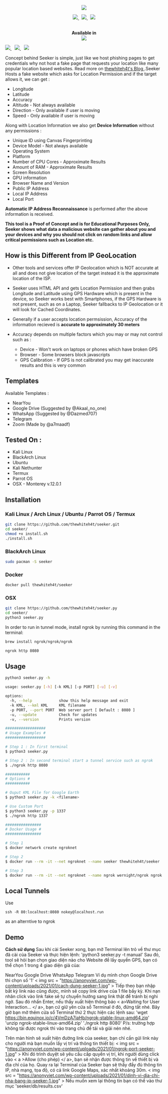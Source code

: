 <p align="center"><img src="https://i.imgur.com/DIpuNTI.jpg"></p>

<p align="center">
    <a href="https://twitter.com/thewhiteh4t">
      <img src="https://img.shields.io/badge/-TWITTER-black?logo=twitter&style=for-the-badge">
    </a>
    &nbsp;
    <a href="https://twc1rcle.com/">
      <img src="https://img.shields.io/badge/-THE WHITE CIRCLE-black?logo=&style=for-the-badge">
    </a>
    &nbsp;
    <a href="https://thewhiteh4t.github.io/">
      <img src="https://img.shields.io/badge/-BLOG-black?logo=dialogflow&style=for-the-badge">
    </a>
</p>

<p align="center">
  <br>
  <b>Available in</b>
  <br>
  <img src="https://i.imgur.com/1wJVDV5.png">
</p>

<p>
  <a style="margin-right: 10px;" href="https://github.com/thewhiteh4t/seeker#installation">
    <img src="https://dabuttonfactory.com/button.png?t=INSTALL&f=Open+Sans&ts=15&tc=000&hp=25&vp=10&c=5&bgt=unicolored&bgc=00e2ff">
  </a>
  <a style="margin-right: 10px;" href="https://github.com/thewhiteh4t/seeker#usage">
    <img src="https://dabuttonfactory.com/button.png?t=USAGE&f=Open+Sans&ts=15&tc=000&hp=25&vp=10&c=5&bgt=unicolored&bgc=00e2ff">
  </a>
  <a href="https://github.com/thewhiteh4t/seeker#demo">
    <img src="https://dabuttonfactory.com/button.png?t=DEMO&f=Open+Sans&ts=15&tc=000&hp=25&vp=10&c=5&bgt=unicolored&bgc=00e2ff">
  </a>
</p>

Concept behind Seeker is simple, just like we host phishing pages to get credentials why not host a fake page that requests your location like many popular location based websites. Read more on <a href="https://thewhiteh4t.github.io"> thewhiteh4t's Blog </a>.Seeker Hosts a fake website which asks for Location Permission and if the target allows it, we can get :

* Longitude
* Latitude
* Accuracy
* Altitude - Not always available
* Direction - Only available if user is moving
* Speed - Only available if user is moving

Along with Location Information we also get **Device Information** without any permissions :

* Unique ID using Canvas Fingerprinting
* Device Model - Not always available
* Operating System
* Platform
* Number of CPU Cores - Approximate Results
* Amount of RAM - Approximate Results
* Screen Resolution
* GPU information
* Browser Name and Version
* Public IP Address
* Local IP Address
* Local Port

**Automatic IP Address Reconnaissance** is performed after the above information is received.

**This tool is a Proof of Concept and is for Educational Purposes Only, Seeker shows what data a malicious website can gather about you and your devices and why you should not click on random links and allow critical permissions such as Location etc.**

## How is this Different from IP GeoLocation

* Other tools and services offer IP Geolocation which is NOT accurate at all and does not give location of the target instead it is the approximate location of the ISP.

* Seeker uses HTML API and gets Location Permission and then grabs Longitude and Latitude using GPS Hardware which is present in the device, so Seeker works best with Smartphones, if the GPS Hardware is not present, such as on a Laptop, Seeker fallbacks to IP Geolocation or it will look for Cached Coordinates.  

* Generally if a user accepts location permsission, Accuracy of the information recieved is **accurate to approximately 30 meters**

* Accuracy depends on multiple factors which you may or may not control such as :
  * Device - Won't work on laptops or phones which have broken GPS
  * Browser - Some browsers block javascripts
  * GPS Calibration - If GPS is not calibrated you may get inaccurate results and this is very common

## Templates

Available Templates : 

* NearYou
* Google Drive (Suggested by @Akaal_no_one)
* WhatsApp (Suggested by @Dazmed707)
* Telegram
* Zoom (Made by @a7maadf)

## Tested On :

* Kali Linux
* BlackArch Linux
* Ubuntu
* Kali Nethunter
* Termux
* Parrot OS
* OSX - Monterey v.12.0.1

## Installation

### Kali Linux / Arch Linux / Ubuntu / Parrot OS / Termux

```bash
git clone https://github.com/thewhiteh4t/seeker.git
cd seeker/
chmod +x install.sh
./install.sh
```

### BlackArch Linux

```bash
sudo pacman -S seeker
```

### Docker

```bash
docker pull thewhiteh4t/seeker
```

### OSX
```bash
git clone https://github.com/thewhiteh4t/seeker.py
cd seeker/
python3 seeker.py
````

In order to run in tunnel mode, install ngrok by running this command in the terminal:
```bash
brew install ngrok/ngrok/ngrok

ngrok http 8080
````

## Usage

```bash
python3 seeker.py -h

usage: seeker.py [-h] [-k KML] [-p PORT] [-u] [-v]

options:
  -h, --help            show this help message and exit
  -k KML, --kml KML     KML filename
  -p PORT, --port PORT  Web server port [ Default : 8080 ]
  -u, --update          Check for updates
  -v, --version         Prints version

##################
# Usage Examples #
##################

# Step 1 : In first terminal
$ python3 seeker.py

# Step 2 : In second terminal start a tunnel service such as ngrok
$ ./ngrok http 8080

###########
# Options #
###########

# Ouput KML File for Google Earth
$ python3 seeker.py -k <filename>

# Use Custom Port
$ python3 seeker.py -p 1337
$ ./ngrok http 1337

################
# Docker Usage #
################

# Step 1
$ docker network create ngroknet

# Step 2
$ docker run --rm -it --net ngroknet --name seeker thewhiteh4t/seeker

# Step 3
$ docker run --rm -it --net ngroknet --name ngrok wernight/ngrok ngrok http seeker:8080
```

## Local Tunnels
Use
```
ssh -R 80:localhost:8080 nokey@localhost.run
```
as an alterntive to ngrok

## Demo

**Cách sử dụng**
Sau khi cài Seeker xong, bạn mở Terminal lên trỏ về thư mục đã cài của Seeker và thực hiện lệnh:
'python3 seeker.py -t manual'
Sau đó, tool sẽ hỏi bạn chọn giao diện nào cho Website để lấy quyền GPS, bạn có thể chọn 1 trong 4 giao diện giả của:

NearYou
Google Drive
WhatsApp
Telegram
Ví dụ mình chọn Google Drive thì chọn số '1'
< img src = "https://anonyviet.com/wp-content/uploads/2021/01/cach-dung-seeker-1.jpg" >
Tiếp theo bạn nhập bất kỳ link nào cũng được, mình sẽ copy link drive của 1 file bấy kỳ. Khi nạn nhân click vào link fake sẽ tự chuyển hướng sang link thật để tránh bị nghi ngờ.
Sau đó nhấn Enter, nếu thấy xuất hiện thông báo < a>Waiting for User Interaction… </ a>, bạn cứ giữ yên cửa sổ Terminal ở đó, đừng tắt nhé.
Bây giờ bạn mở thêm cửa sổ Terminal thứ 2 thực hiện các lệnh sau: 'wget https://bin.equinox.io/c/4VmDzA7iaHb/ngrok-stable-linux-amd64.zip'
'unzip ngrok-stable-linux-amd64.zip'
'./ngrok http 8080'
P/s: trường hợp không tải được ngrok thì vào trang chủ để tải và giải nén nhé.

Trên màn hình sẽ xuất hiện đường link của seeker, bạn chỉ cần gửi link này cho người mà bạn muốn lấy vị trí và thông tin thiết bị:
< img src = "https://anonyviet.com/wp-content/uploads/2021/01/ngrok-port-seeker-1.jpg" >
Khi đó trình duyệt sẽ yêu cầu cấp quyền vị trí, khi người dùng click vào < a >Allow (cho phép) </ a>, bạn sẽ nhận được thông tin về thiết bị và địa chỉ của họ.
Quay ra lại Terminal của Seeker bạn sẽ thấy đầy đủ thông tin IP, nhà mạng, tọa độ, có cả link Google Maps, xác nhất khoảng 30m.
< img src = "https://anonyviet.com/wp-content/uploads/2021/01/dinh-vi-dia-chi-nha-bang-ip-seeker-1.jpg" >
Nếu muốn xem lại thông tin bạn có thể vào thư mục 'seeker/db/results.csv'
